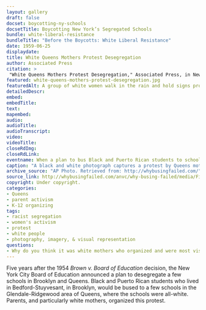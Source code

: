 ```yaml
--- 
layout: gallery
draft: false
docset: boycotting-ny-schools
docsetTitle: Boycotting New York’s Segregated Schools
bundle: white-liberal-resistance
bundleTitle: "Before the Boycotts: White Liberal Resistance"
date: 1959-06-25
displaydate: 
title: White Queens Mothers Protest Desegregation
author: Associated Press
citation: >
 "White Queens Mothers Protest Desegregation," Associated Press, in New York City Civil Rights History Project, Accessed: [Month Day, Year], https://nyccivilrightshistory.org/gallery/white-queens-mothers-protest-desegregation.
featured: white-queens-mothers-protest-desegregation.jpg
featuredAlt: A group of white women walk in the rain and hold signs protesting desegregation.
detailedDescr: 
embed:  
embedTitle: 
text: 
mapembed: 
audio: 
audioTitle: 
audioTranscript: 
video: 
videoTitle: 
closeRdImg: 
closeRdLink: 
eventname: When a plan to bus Black and Puerto Rican students to schools in the Glendale-Ridgewood area of Queens with all-white schools is announced, white mothers organize a protest.
caption: "A black and white photograph captures a protest by Queens mothers against desegregation. The image shows about 10 white women, some wearing raincoats or holding umbrellas. Others hold signs that read \"Bussing Creates Fussing,\" \"We Have Just Begun to Fight,\" and \"Neighborhood Schools for All.\"" 
archive_source: "AP Photo. Retrieved from: http://whybusingfailed.com/"
source_link: http://whybusingfailed.com/anvc/why-busing-failed/media/Figure%204%20-%20Busing%20Creates%20Fussing%20-%20web.jpg
copyright: Under copyright.
categories: 
- Queens
- parent activism
- K-12 organizing
tags: 
- racist segregation
- women's activism
- protest
- white people
- photography, imagery, & visual representation
questions:
- Why do you think it was white mothers who organized and were most visible in this anti-desegregation protest?
--- 
```


Five years after the 1954 *Brown v. Board of Education* decision, the New York City Board of Education announced a plan to desegregate a few schools in Brooklyn and Queens. Black and Puerto Rican students who lived in Bedford-Stuyvesant, in Brooklyn, would be bused to a few schools in the Glendale-Ridgewood area of Queens, where the schools were all-white. Parents, and particularly white mothers, organized this protest.
